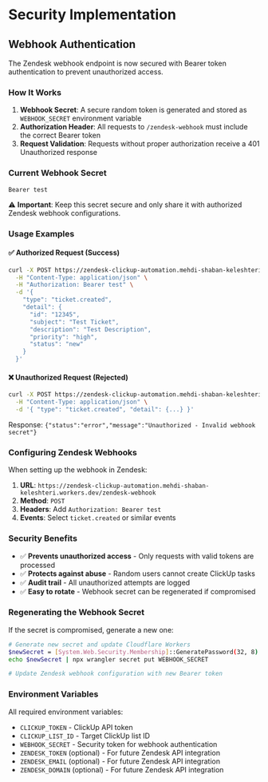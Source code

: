 # Security Implementation

## Webhook Authentication

The Zendesk webhook endpoint is now secured with Bearer token authentication to prevent unauthorized access.

### How It Works

1. **Webhook Secret**: A secure random token is generated and stored as `WEBHOOK_SECRET` environment variable
2. **Authorization Header**: All requests to `/zendesk-webhook` must include the correct Bearer token
3. **Request Validation**: Requests without proper authorization receive a 401 Unauthorized response

### Current Webhook Secret

```
Bearer test
```

⚠️ **Important**: Keep this secret secure and only share it with authorized Zendesk webhook configurations.

### Usage Examples

#### ✅ Authorized Request (Success)
```bash
curl -X POST https://zendesk-clickup-automation.mehdi-shaban-keleshteri.workers.dev/zendesk-webhook \
  -H "Content-Type: application/json" \
  -H "Authorization: Bearer test" \
  -d '{
    "type": "ticket.created",
    "detail": {
      "id": "12345",
      "subject": "Test Ticket",
      "description": "Test Description",
      "priority": "high",
      "status": "new"
    }
  }'
```

#### ❌ Unauthorized Request (Rejected)
```bash
curl -X POST https://zendesk-clickup-automation.mehdi-shaban-keleshteri.workers.dev/zendesk-webhook \
  -H "Content-Type: application/json" \
  -d '{ "type": "ticket.created", "detail": {...} }'
```

Response: `{"status":"error","message":"Unauthorized - Invalid webhook secret"}`

### Configuring Zendesk Webhooks

When setting up the webhook in Zendesk:

1. **URL**: `https://zendesk-clickup-automation.mehdi-shaban-keleshteri.workers.dev/zendesk-webhook`
2. **Method**: `POST`
3. **Headers**: Add `Authorization: Bearer test`
4. **Events**: Select `ticket.created` or similar events

### Security Benefits

- ✅ **Prevents unauthorized access** - Only requests with valid tokens are processed
- ✅ **Protects against abuse** - Random users cannot create ClickUp tasks
- ✅ **Audit trail** - All unauthorized attempts are logged
- ✅ **Easy to rotate** - Webhook secret can be regenerated if compromised

### Regenerating the Webhook Secret

If the secret is compromised, generate a new one:

```bash
# Generate new secret and update Cloudflare Workers
$newSecret = [System.Web.Security.Membership]::GeneratePassword(32, 8)
echo $newSecret | npx wrangler secret put WEBHOOK_SECRET

# Update Zendesk webhook configuration with new Bearer token
```

### Environment Variables

All required environment variables:

- `CLICKUP_TOKEN` - ClickUp API token
- `CLICKUP_LIST_ID` - Target ClickUp list ID
- `WEBHOOK_SECRET` - Security token for webhook authentication
- `ZENDESK_TOKEN` (optional) - For future Zendesk API integration
- `ZENDESK_EMAIL` (optional) - For future Zendesk API integration
- `ZENDESK_DOMAIN` (optional) - For future Zendesk API integration